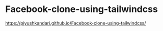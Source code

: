 # Facebook-clone-using-tailwindcss
https://piyushkandari.github.io/Facebook-clone-using-tailwindcss/

